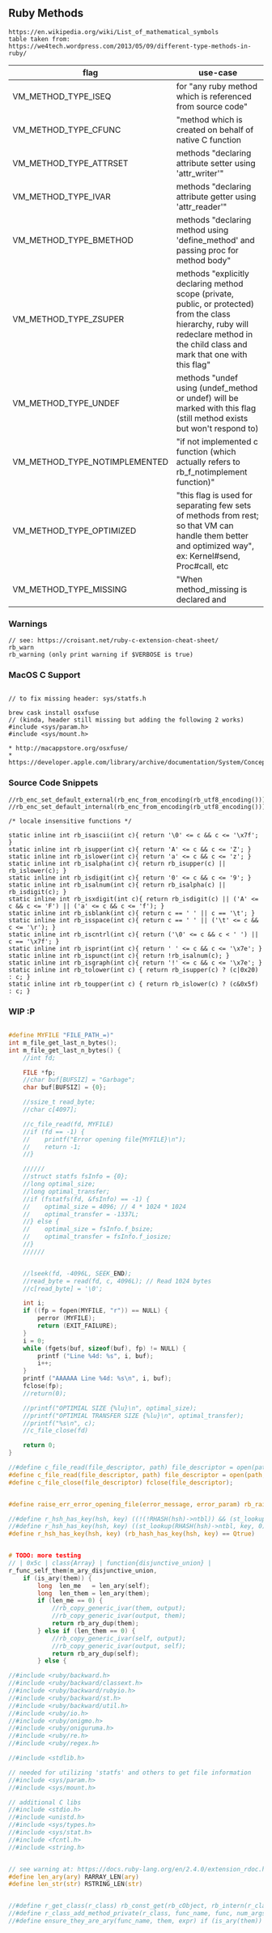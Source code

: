 
## Ruby Methods

```
https://en.wikipedia.org/wiki/List_of_mathematical_symbols
table taken from:
https://we4tech.wordpress.com/2013/05/09/different-type-methods-in-ruby/
```

| flag | use-case |
| --- | --- |
| VM_METHOD_TYPE_ISEQ | for "any ruby method which is referenced from source code" |
| VM_METHOD_TYPE_CFUNC | "method which is created on behalf of native C function |
| VM_METHOD_TYPE_ATTRSET | methods "declaring attribute setter using 'attr_writer'" |
| VM_METHOD_TYPE_IVAR | methods "declaring attribute getter using 'attr_reader'" |
| VM_METHOD_TYPE_BMETHOD | methods "declaring method using 'define_method' and passing proc for method body" |
| VM_METHOD_TYPE_ZSUPER | methods "explicitly declaring method scope (private, public, or protected) from the class hierarchy, ruby will redeclare method in the child class and mark that one with this flag" |
| VM_METHOD_TYPE_UNDEF | methods "undef using (undef_method or undef) will be marked with this flag (still method exists but won't respond to) |
| VM_METHOD_TYPE_NOTIMPLEMENTED | "if not implemented c function (which actually refers to rb_f_notimplement function)" |
| VM_METHOD_TYPE_OPTIMIZED | "this flag is used for separating few sets of methods from rest; so that VM can handle them better and optimized way", ex: Kernel#send, Proc#call, etc |
| VM_METHOD_TYPE_MISSING | "When method_missing is declared and

### Warnings
```
// see: https://croisant.net/ruby-c-extension-cheat-sheet/
rb_warn
rb_warning (only print warning if $VERBOSE is true)
```

### MacOS C Support
```

// to fix missing header: sys/statfs.h

brew cask install osxfuse
// (kinda, header still missing but adding the following 2 works)
#include <sys/param.h>
#include <sys/mount.h>

* http://macappstore.org/osxfuse/
* https://developer.apple.com/library/archive/documentation/System/Conceptual/ManPages_iPhoneOS/man2/statfs.2.html

```


### Source Code Snippets

```
//rb_enc_set_default_external(rb_enc_from_encoding(rb_utf8_encoding()));
//rb_enc_set_default_internal(rb_enc_from_encoding(rb_utf8_encoding()));

/* locale insensitive functions */

static inline int rb_isascii(int c){ return '\0' <= c && c <= '\x7f'; }
static inline int rb_isupper(int c){ return 'A' <= c && c <= 'Z'; }
static inline int rb_islower(int c){ return 'a' <= c && c <= 'z'; }
static inline int rb_isalpha(int c){ return rb_isupper(c) || rb_islower(c); }
static inline int rb_isdigit(int c){ return '0' <= c && c <= '9'; }
static inline int rb_isalnum(int c){ return rb_isalpha(c) || rb_isdigit(c); }
static inline int rb_isxdigit(int c){ return rb_isdigit(c) || ('A' <= c && c <= 'F') || ('a' <= c && c <= 'f'); }
static inline int rb_isblank(int c){ return c == ' ' || c == '\t'; }
static inline int rb_isspace(int c){ return c == ' ' || ('\t' <= c && c <= '\r'); }
static inline int rb_iscntrl(int c){ return ('\0' <= c && c < ' ') || c == '\x7f'; }
static inline int rb_isprint(int c){ return ' ' <= c && c <= '\x7e'; }
static inline int rb_ispunct(int c){ return !rb_isalnum(c); }
static inline int rb_isgraph(int c){ return '!' <= c && c <= '\x7e'; }
static inline int rb_tolower(int c) { return rb_isupper(c) ? (c|0x20) : c; }
static inline int rb_toupper(int c) { return rb_islower(c) ? (c&0x5f) : c; }

```

### WIP :P

```c

#define MYFILE "FILE_PATH_=)"
int m_file_get_last_n_bytes();
int m_file_get_last_n_bytes() {
    //int fd;

    FILE *fp;
    //char buf[BUFSIZ] = "Garbage";
    char buf[BUFSIZ] = {0};

    //ssize_t read_byte;
    //char c[4097];

    //c_file_read(fd, MYFILE)
    //if (fd == -1) {
    //    printf("Error opening file{MYFILE}\n");
    //    return -1;
    //}

    //////
    //struct statfs fsInfo = {0};
    //long optimal_size;
    //long optimal_transfer;
    //if (fstatfs(fd, &fsInfo) == -1) {
    //    optimal_size = 4096; // 4 * 1024 * 1024
    //    optimal_transfer = -1337L;
    //} else {
    //    optimal_size = fsInfo.f_bsize;
    //    optimal_transfer = fsInfo.f_iosize;
    //}
    //////


    //lseek(fd, -4096L, SEEK_END);
    //read_byte = read(fd, c, 4096L); // Read 1024 bytes
    //c[read_byte] = '\0';

    int i;
    if ((fp = fopen(MYFILE, "r")) == NULL) {
        perror (MYFILE);
        return (EXIT_FAILURE);
    }
    i = 0;
    while (fgets(buf, sizeof(buf), fp) != NULL) {
        printf ("Line %4d: %s", i, buf);
        i++;
    }
    printf ("AAAAAA Line %4d: %s\n", i, buf);
    fclose(fp);
    //return(0);

    //printf("OPTIMIAL SIZE {%lu}\n", optimal_size);
    //printf("OPTIMIAL TRANSFER SIZE {%lu}\n", optimal_transfer);
    //printf("%s\n", c);
    //c_file_close(fd)

    return 0;
}

//#define c_file_read(file_descriptor, path) file_descriptor = open(path, O_RDONLY);
#define c_file_read(file_descriptor, path) file_descriptor = open(path, O_RDONLY);
#define c_file_close(file_descriptor) fclose(file_descriptor);


#define raise_err_error_opening_file(error_message, error_param) rb_raise(ERROR_RUNTIME, error_message, rb_id2str(rb_intern(error_param)));

//#define r_hsh_has_key(hsh, key) ((!(!RHASH(hsh)->ntbl)) && (st_lookup(RHASH(hsh)->ntbl, key, 0)))
//#define r_hsh_has_key(hsh, key) ((st_lookup(RHASH(hsh)->ntbl, key, 0)) ? R_TRUE : R_FALSE)
#define r_hsh_has_key(hsh, key) (rb_hash_has_key(hsh, key) == Qtrue)


# TODO: more testing
// | 0x5c | class{Array} | function{disjunctive_union} |
r_func_self_them(m_ary_disjunctive_union,
    if (is_ary(them)) {
        long  len_me   = len_ary(self);
        long  len_them = len_ary(them);
        if (len_me == 0) {
            //rb_copy_generic_ivar(them, output);
            //rb_copy_generic_ivar(output, them);
            return rb_ary_dup(them);
        } else if (len_them == 0) {
            //rb_copy_generic_ivar(self, output);
            //rb_copy_generic_ivar(output, self);
            return rb_ary_dup(self);
        } else {

//#include <ruby/backward.h>
//#include <ruby/backward/classext.h>
//#include <ruby/backward/rubyio.h>
//#include <ruby/backward/st.h>
//#include <ruby/backward/util.h>
//#include <ruby/io.h>
//#include <ruby/onigmo.h>
//#include <ruby/oniguruma.h>
//#include <ruby/re.h>
//#include <ruby/regex.h>

//#include <stdlib.h>

// needed for utilizing 'statfs' and others to get file information
//#include <sys/param.h>
//#include <sys/mount.h>

// additional C libs
//#include <stdio.h>
//#include <unistd.h>
//#include <sys/types.h>
//#include <sys/stat.h>
//#include <fcntl.h>
//#include <string.h>


// see warning at: https://docs.ruby-lang.org/en/2.4.0/extension_rdoc.html
#define len_ary(ary) RARRAY_LEN(ary)
#define len_str(str) RSTRING_LEN(str)


//#define r_get_class(r_class) rb_const_get(rb_cObject, rb_intern(r_class))
//#define r_class_add_method_private(r_class, func_name, func, num_args) rb_define_private_method(r_class, func_name, RUBY_METHOD_FUNC(func), num_args);
//#define ensure_they_are_ary(func_name, them, expr) if (is_ary(them)) {expr} else {raise_err_array_bad_arg_type(func_name, them)}

```
